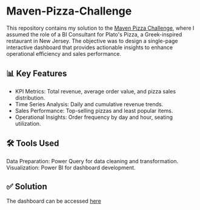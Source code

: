 # Maven-Pizza-Challenge
This repository contains my solution to the [Maven Pizza Challenge](https://mavenanalytics.io/challenges/maven-pizza-challenge), where I assumed the role of a BI Consultant for Plato's Pizza, a Greek-inspired restaurant in New Jersey. The objective was to design a single-page interactive dashboard that provides actionable insights to enhance operational efficiency and sales performance.

## 📊 Key Features
- KPI Metrics: Total revenue, average order value, and pizza sales distribution.
- Time Series Analysis: Daily and cumulative revenue trends.
- Sales Performance: Top-selling pizzas and least popular items.
- Operational Insights: Order frequency by day and hour, seating utilization.

## 🛠 Tools Used
Data Preparation: Power Query for data cleaning and transformation.
Visualization: Power BI for dashboard development.

## ✅ Solution
The dashboard can be accessed [here](https://app.powerbi.com/view?r=eyJrIjoiYTIwODkxZTAtNDI4MC00MDVhLTg2MzItMjg3ZmYxN2ZkMzM3IiwidCI6ImE1NjM2OGEwLTcxMmYtNDMwYi05NWRiLTkwOWVhY2Y0NTgzZiIsImMiOjl9)

